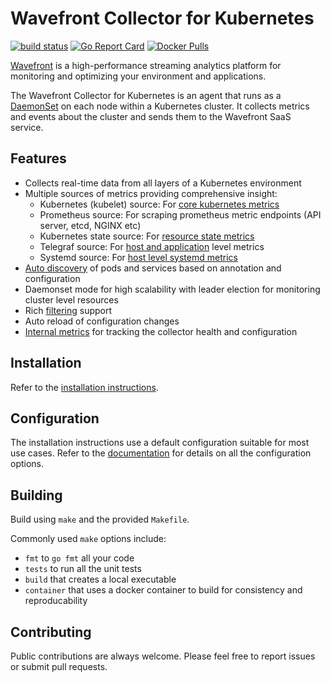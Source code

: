 # Wavefront Collector for Kubernetes
[![build status][ci-img]][ci] [![Go Report Card][go-report-img]][go-report] [![Docker Pulls][docker-pull-img]][docker-img]

[Wavefront](https://docs.wavefront.com) is a high-performance streaming analytics platform for monitoring and optimizing your environment and applications.

The Wavefront Collector for Kubernetes is an agent that runs as a [DaemonSet](https://kubernetes.io/docs/concepts/workloads/controllers/daemonset/) on each node within a Kubernetes cluster. It collects metrics and events about the cluster and sends them to the Wavefront SaaS service.

## Features
* Collects real-time data from all layers of a Kubernetes environment
* Multiple sources of metrics providing comprehensive insight:
  - Kubernetes (kubelet) source: For [core kubernetes metrics](https://github.com/wavefrontHQ/wavefront-kubernetes-collector/blob/master/docs/metrics.md#kubernetes-source)
  - Prometheus source: For scraping prometheus metric endpoints (API server, etcd, NGINX etc)
  - Kubernetes state source: For [resource state metrics](https://github.com/wavefrontHQ/wavefront-collector-for-kubernetes/blob/master/docs/metrics.md#kubernetes-state-source)    
  - Telegraf source: For [host and application](https://github.com/wavefrontHQ/wavefront-kubernetes-collector/blob/master/docs/metrics.md#telegraf-source) level metrics
  - Systemd source: For [host level systemd metrics](https://github.com/wavefrontHQ/wavefront-kubernetes-collector/blob/master/docs/metrics.md#systemd-source)
* [Auto discovery](https://github.com/wavefrontHQ/wavefront-kubernetes-collector/blob/master/docs/discovery.md) of pods and services based on annotation and configuration
* Daemonset mode for high scalability with leader election for monitoring cluster level resources
* Rich [filtering](https://github.com/wavefrontHQ/wavefront-kubernetes-collector/blob/master/docs/filtering.md) support
* Auto reload of configuration changes
* [Internal metrics](https://github.com/wavefrontHQ/wavefront-kubernetes-collector/blob/master/docs/metrics.md#collector-health-metrics) for tracking the collector health and configuration

## Installation

Refer to the [installation instructions](https://docs.wavefront.com/kubernetes.html#kubernetes-setup).

## Configuration

The installation instructions use a default configuration suitable for most use cases. Refer to the [documentation](https://github.com/wavefrontHQ/wavefront-kubernetes-collector/tree/master/docs) for details on all the configuration options.

## Building

Build using `make` and the provided `Makefile`. 

Commonly used `make` options include: 
* `fmt` to `go fmt` all your code
* `tests` to run all the unit tests 
* `build` that creates a local executable
* `container` that uses a docker container to build for consistency and reproducability 

## Contributing
Public contributions are always welcome. Please feel free to report issues or submit pull requests.

[ci-img]: https://travis-ci.com/wavefrontHQ/wavefront-collector-for-kubernetes.svg?branch=master
[ci]: https://travis-ci.com/wavefrontHQ/wavefront-collector-for-kubernetes
[go-report-img]: https://goreportcard.com/badge/github.com/wavefronthq/wavefront-kubernetes-collector
[go-report]: https://goreportcard.com/report/github.com/wavefronthq/wavefront-kubernetes-collector
[docker-pull-img]: https://img.shields.io/docker/pulls/wavefronthq/wavefront-kubernetes-collector.svg?logo=docker
[docker-img]: https://hub.docker.com/r/wavefronthq/wavefront-kubernetes-collector/
